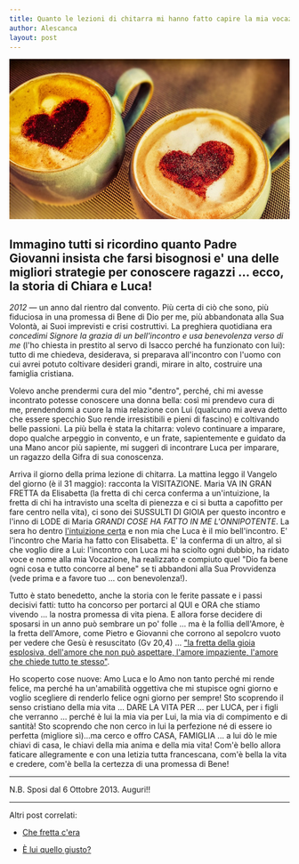 ```yaml
---
title: Quanto le lezioni di chitarra mi hanno fatto capire la mia vocazione
author: Alescanca
layout: post
---
```

![](/img/posts/due-cuori.jpg)

## Immagino tutti si ricordino quanto Padre Giovanni insista che farsi bisognosi e' una delle migliori strategie per conoscere ragazzi ... ecco, la storia di Chiara e Luca! 


*2012* &mdash; un anno dal rientro dal convento. Più certa di ciò che sono, più fiduciosa in una promessa di Bene di Dio per me, più abbandonata alla Sua Volontà, ai Suoi imprevisti e crisi costruttivi. La preghiera quotidiana era *concedimi Signore la grazia di un bell'incontro e usa benevolenza verso di me* (l'ho chiesta in prestito al servo di Isacco perché ha funzionato con lui): tutto di me chiedeva, desiderava, si preparava all'incontro con l'uomo con cui avrei potuto coltivare desideri grandi, mirare in alto, costruire una famiglia cristiana. 

Volevo anche prendermi cura del mio "dentro", perché, chi mi avesse incontrato potesse conoscere una donna bella: così mi prendevo cura di me, prendendomi a cuore la mia relazione con Lui (qualcuno mi aveva detto che essere specchio Suo rende irresistibili e pieni di fascino) e coltivando belle passioni. La più bella è stata la chitarra: volevo continuare a imparare, dopo qualche arpeggio in convento, e un frate, sapientemente e guidato da una Mano ancor più sapiente, mi suggerì di incontrare Luca per imparare, un ragazzo della Gifra di sua conoscenza. 

Arriva il giorno della prima lezione di chitarra. La mattina leggo il Vangelo del giorno (è il 31 maggio): racconta la VISITAZIONE. Maria VA IN GRAN FRETTA  da Elisabetta (la fretta di chi cerca conferma a un'intuizione, la fretta di chi ha intravisto una scelta di pienezza e ci si butta a capofitto per fare centro nella vita), ci sono dei SUSSULTI DI GIOIA per questo incontro e l'inno di LODE di Maria *GRANDI COSE HA FATTO IN ME L'ONNIPOTENTE*. La sera ho dentro [l'intuizione certa](http://5p2p.it/2013/04/20/la-donna-della-mia-vita.html) e non mia che Luca è il mio bell'incontro. E' l'incontro che Maria ha fatto con Elisabetta. E' la conferma di un altro, al sì che voglio dire a Lui: l'incontro con Luca mi ha sciolto ogni dubbio, ha ridato voce e nome alla mia Vocazione, ha realizzato e compiuto quel "Dio fa bene ogni cosa e tutto concorre al bene" se ti abbandoni alla Sua Provvidenza (vede prima e a favore tuo ... con benevolenza!).

Tutto è stato benedetto, anche la storia con le ferite passate e i passi decisivi fatti: tutto ha concorso per portarci al QUI e ORA che stiamo vivendo ... la nostra promessa di vita piena. E allora forse decidere di sposarsi in un anno può sembrare un po' folle ... ma è la follia dell'Amore, è la fretta dell'Amore, come Pietro e Giovanni che corrono al sepolcro vuoto per vedere che Gesù è resuscitato (Gv 20,4) ... ["la fretta della gioia esplosiva, dell'amore che non può aspettare, l'amore impaziente, l'amore che chiede tutto te stesso"](http://5p2p.it/2013/04/15/che-fretta.html). 

Ho scoperto cose nuove: Amo Luca e lo Amo non tanto perché mi rende felice, ma perché ha un'amabilità oggettiva che mi stupisce ogni giorno e voglio scegliere di renderlo felice ogni giorno per sempre! Sto scoprendo il senso cristiano della mia vita ... DARE LA VITA PER ... per LUCA, per i figli che verranno ... perché è lui la mia via per Lui, la mia via di compimento e di santità! Sto scoprendo che non cerco in lui la perfezione né di essere io perfetta (migliore sì)...ma cerco e offro CASA, FAMIGLIA ... a lui dò le mie chiavi di casa, le chiavi della mia anima e della mia vita! Com'è bello allora faticare allegramente e con una letizia tutta francescana, com'è bella la vita e credere, com'è bella la certezza di una promessa di Bene!

---

N.B. Sposi dal 6 Ottobre 2013. Auguri!!

---

Altri post correlati:

- [Che fretta c'era](http://5p2p.it/2013/04/15/che-fretta.html)

- [È lui quello giusto?](http://5p2p.it/2013/04/22/lui-quello-giusto.html)
